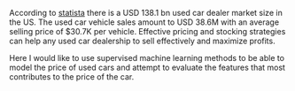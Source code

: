 
According to [statista](https://www.statista.com/topics/9879/used-vehicles-in-the-united-states/#topicOverview) there is a USD 138.1 bn used car dealer market size in the US. The used car vehicle sales amount to USD 38.6M with an average selling price of \$30.7K per vehicle. Effective pricing and stocking strategies can help any used car dealership to sell effectively and maximize profits.

Here I would like to use supervised machine learning methods to be able to model the price of used cars and attempt to evaluate the features that most contributes to the price of the car. 
